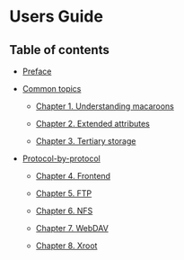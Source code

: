 Users Guide
===========

Table of contents
-----------------

- [Preface](preface.md)

- [Common topics](common.md)

    -   [Chapter 1. Understanding macaroons](macaroons.md)

    -   [Chapter 2. Extended attributes](xattr.md)

    -   [Chapter 3. Tertiary storage](tertiary.md)

- [Protocol-by-protocol](protocol.md)

    - [Chapter 4. Frontend](frontend.md)

    - [Chapter 5. FTP](ftp.md)

    - [Chapter 6. NFS](nfs.md)

    - [Chapter 7. WebDAV](webdav.md)

    - [Chapter 8. Xroot](xroot.md)

